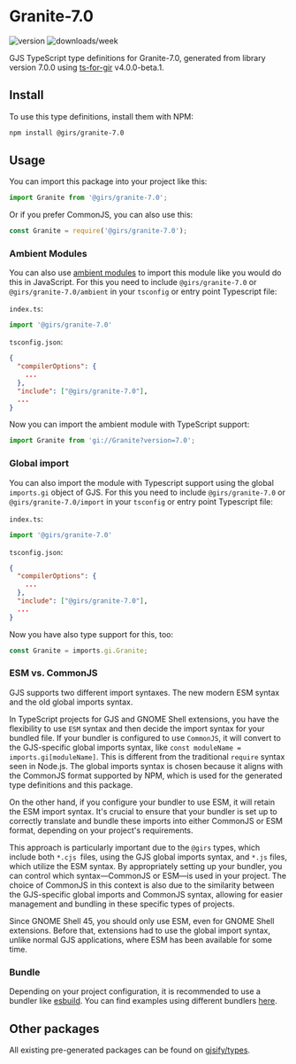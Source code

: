 
# Granite-7.0

![version](https://img.shields.io/npm/v/@girs/granite-7.0)
![downloads/week](https://img.shields.io/npm/dw/@girs/granite-7.0)


GJS TypeScript type definitions for Granite-7.0, generated from library version 7.0.0 using [ts-for-gir](https://github.com/gjsify/ts-for-gir) v4.0.0-beta.1.


## Install

To use this type definitions, install them with NPM:
```bash
npm install @girs/granite-7.0
```

## Usage

You can import this package into your project like this:
```ts
import Granite from '@girs/granite-7.0';
```

Or if you prefer CommonJS, you can also use this:
```ts
const Granite = require('@girs/granite-7.0');
```

### Ambient Modules

You can also use [ambient modules](https://github.com/gjsify/ts-for-gir/tree/main/packages/cli#ambient-modules) to import this module like you would do this in JavaScript.
For this you need to include `@girs/granite-7.0` or `@girs/granite-7.0/ambient` in your `tsconfig` or entry point Typescript file:

`index.ts`:
```ts
import '@girs/granite-7.0'
```

`tsconfig.json`:
```json
{
  "compilerOptions": {
    ...
  },
  "include": ["@girs/granite-7.0"],
  ...
}
```

Now you can import the ambient module with TypeScript support: 

```ts
import Granite from 'gi://Granite?version=7.0';
```

### Global import

You can also import the module with Typescript support using the global `imports.gi` object of GJS.
For this you need to include `@girs/granite-7.0` or `@girs/granite-7.0/import` in your `tsconfig` or entry point Typescript file:

`index.ts`:
```ts
import '@girs/granite-7.0'
```

`tsconfig.json`:
```json
{
  "compilerOptions": {
    ...
  },
  "include": ["@girs/granite-7.0"],
  ...
}
```

Now you have also type support for this, too:

```ts
const Granite = imports.gi.Granite;
```


### ESM vs. CommonJS

GJS supports two different import syntaxes. The new modern ESM syntax and the old global imports syntax.

In TypeScript projects for GJS and GNOME Shell extensions, you have the flexibility to use `ESM` syntax and then decide the import syntax for your bundled file. If your bundler is configured to use `CommonJS`, it will convert to the GJS-specific global imports syntax, like `const moduleName = imports.gi[moduleName]`. This is different from the traditional `require` syntax seen in Node.js. The global imports syntax is chosen because it aligns with the CommonJS format supported by NPM, which is used for the generated type definitions and this package.

On the other hand, if you configure your bundler to use ESM, it will retain the ESM import syntax. It's crucial to ensure that your bundler is set up to correctly translate and bundle these imports into either CommonJS or ESM format, depending on your project's requirements.

This approach is particularly important due to the `@girs` types, which include both `*.cjs `files, using the GJS global imports syntax, and `*.js` files, which utilize the ESM syntax. By appropriately setting up your bundler, you can control which syntax—CommonJS or ESM—is used in your project. The choice of CommonJS in this context is also due to the similarity between the GJS-specific global imports and CommonJS syntax, allowing for easier management and bundling in these specific types of projects.

Since GNOME Shell 45, you should only use ESM, even for GNOME Shell extensions. Before that, extensions had to use the global import syntax, unlike normal GJS applications, where ESM has been available for some time.

### Bundle

Depending on your project configuration, it is recommended to use a bundler like [esbuild](https://esbuild.github.io/). You can find examples using different bundlers [here](https://github.com/gjsify/ts-for-gir/tree/main/examples).

## Other packages

All existing pre-generated packages can be found on [gjsify/types](https://github.com/gjsify/types).

